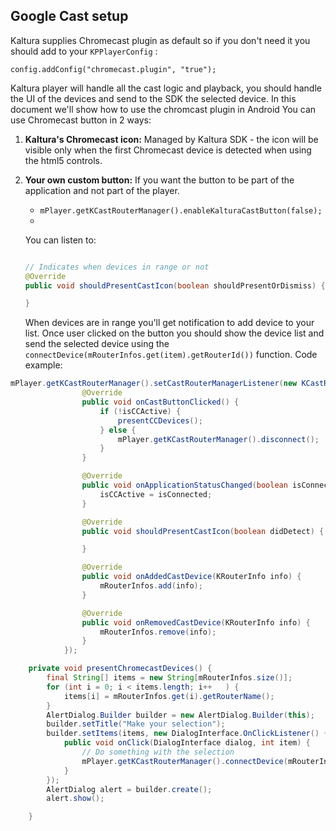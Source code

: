 ## Google Cast setup

Kaltura supplies Chromecast plugin as default so if you don't need it you should add to your `KPPlayerConfig` :
```
config.addConfig("chromecast.plugin", "true");
```
Kaltura player will handle all the cast logic and playback, you should handle the UI of the devices and send to the SDK the selected device.
In this document we'll show how to use the chromcast plugin in Android
You can use Chromecast button in 2 ways:

1. **Kaltura's Chromecast icon:**
	Managed by Kaltura SDK - the icon will be visible only when the first Chromecast device is detected when using the html5 controls.
2. **Your own custom button:**
	If you want the button to be part of the application and not part of the player.
	* `mPlayer.getKCastRouterManager().enableKalturaCastButton(false);`
	* 
	You can listen to:
	
	```java
	
	// Indicates when devices in range or not 
	@Override
    public void shouldPresentCastIcon(boolean shouldPresentOrDismiss) {

    }
	```
	When devices are in range you'll get notification to add device to your list.
	Once user clicked on the button you should show the device list and send the selected device using the `connectDevice(mRouterInfos.get(item).getRouterId())` function.
	Code example:
	
```java
mPlayer.getKCastRouterManager().setCastRouterManagerListener(new KCastRouterManagerListener() {
                @Override
                public void onCastButtonClicked() {
                    if (!isCCActive) {
                        presentCCDevices();
                    } else {
                        mPlayer.getKCastRouterManager().disconnect();
                    }
                }

                @Override
                public void onApplicationStatusChanged(boolean isConnected) {
                    isCCActive = isConnected;
                }

                @Override
                public void shouldPresentCastIcon(boolean didDetect) {

                }

                @Override
                public void onAddedCastDevice(KRouterInfo info) {
                    mRouterInfos.add(info);
                }

                @Override
                public void onRemovedCastDevice(KRouterInfo info) {
                    mRouterInfos.remove(info);
                }
            });

    private void presentChromecastDevices() {
        final String[] items = new String[mRouterInfos.size()];
        for (int i = 0; i < items.length; i++   ) {
            items[i] = mRouterInfos.get(i).getRouterName();
        }
        AlertDialog.Builder builder = new AlertDialog.Builder(this);
        builder.setTitle("Make your selection");
        builder.setItems(items, new DialogInterface.OnClickListener() {
            public void onClick(DialogInterface dialog, int item) {
                // Do something with the selection
                mPlayer.getKCastRouterManager().connectDevice(mRouterInfos.get(item).getRouterId());
            }
        });
        AlertDialog alert = builder.create();
        alert.show();

    }
